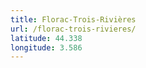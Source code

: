 ```yaml
---
title: Florac-Trois-Rivières
url: /florac-trois-rivieres/
latitude: 44.338
longitude: 3.586
---
```

